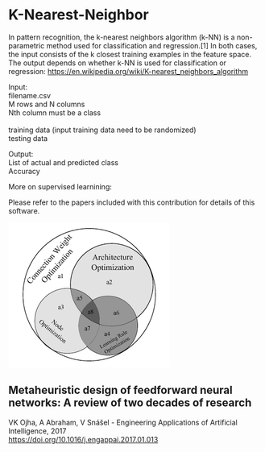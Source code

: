 # K-Nearest-Neighbor
In pattern recognition, the k-nearest neighbors algorithm (k-NN) is a non-parametric method used for classification and regression.[1] In both cases, the input consists of the k closest training examples in the feature space. The output depends on whether k-NN is used for classification or regression: https://en.wikipedia.org/wiki/K-nearest_neighbors_algorithm


Input:<br> 
  filename.csv<br>
  M rows and N columns<br>
  Nth column must be a class<br>
  <br>
  training data (input training data need to be randomized)<br>
  testing data <br>
  
Output:<br>
  List of actual and predicted class<br>
  Accuracy
  
More on supervised learnining:

Please refer to the  papers included with this contribution for details of this software.

![](https://github.com/VarunKumarOjha/Neural-Network-Predictor/blob/master/mh_nn_glim.png)
## Metaheuristic design of feedforward neural networks: A review of two decades of research
VK Ojha, A Abraham, V Snášel - Engineering Applications of Artificial Intelligence, 2017<br>
https://doi.org/10.1016/j.engappai.2017.01.013
